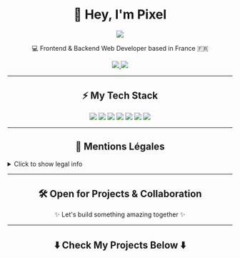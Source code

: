 <!-- Pixel y Sel — README profile -->

<h1 align="center">👋 Hey, I'm Pixel</h1>

<div align="center">
  <img src="https://capsule-render.vercel.app/api?type=waving&color=0:3B82F6,100:6366F1&height=150&section=header&text=Web%20Developer%20Freelance&fontColor=fff&fontSize=30&fontAlignY=35" />
</div>

<p align="center">💻 Frontend & Backend Web Developer based in France 🇫🇷</p>

<p align="center">
  <a href="https://pixelbysel.com" target="_blank">
    <img src="https://img.shields.io/badge/Website-pixelbysel.com-3B82F6?style=for-the-badge" />
  </a>
  <a href="mailto:pixelbysel@gmail.com">
    <img src="https://img.shields.io/badge/Email-Contact-orange?style=for-the-badge&logo=gmail" />
  </a>
</p>

---

<h2 align="center">⚡ My Tech Stack</h2>

<p align="center">
  <img src="https://img.shields.io/badge/HTML5-E34F26?style=for-the-badge&logo=html5&logoColor=white" />
  <img src="https://img.shields.io/badge/CSS3-1572B6?style=for-the-badge&logo=css3&logoColor=white" />
  <img src="https://img.shields.io/badge/JavaScript-F7DF1E?style=for-the-badge&logo=javascript&logoColor=black" />
  <img src="https://img.shields.io/badge/React-20232A?style=for-the-badge&logo=react&logoColor=61DAFB" />
  <img src="https://img.shields.io/badge/Next.js-000?style=for-the-badge&logo=next.js&logoColor=white" />
  <img src="https://img.shields.io/badge/Node.js-339933?style=for-the-badge&logo=node.js&logoColor=white" />
  <img src="https://img.shields.io/badge/Tailwind_CSS-38B2AC?style=for-the-badge&logo=tailwind-css&logoColor=white" />
</p>

---

<h2 align="center">📜 Mentions Légales</h2>

<details>
  <summary>Click to show legal info</summary>

  **Nom commercial** : Pixel y Sel   
  **Email** : pixelbysel@gmail.com  
  **Téléphone** : +33 6 34 68 16 51  
  **Hébergeur** : [Vercel](https://vercel.com)  

  > Ce site est édité par un entrepreneur individuel.  
  > Aucune collecte de données personnelles.  
  > Aucun cookie utilisé.
</details>

---

<h2 align="center">🛠️ Open for Projects & Collaboration</h2>

<p align="center">✨ Let's build something amazing together ✨</p>

---

<h2 align="center">⬇️ Check My Projects Below ⬇️</h2>
